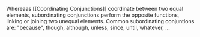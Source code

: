 Whereaas [[Coordinating Conjunctions]] coordinate between two equal elements, subordinating conjunctions perform the opposite functions, linking or joining two unequal elements. Common subordinating conjuntions are: "because", though, although, unless, since, until, whatever, ...

